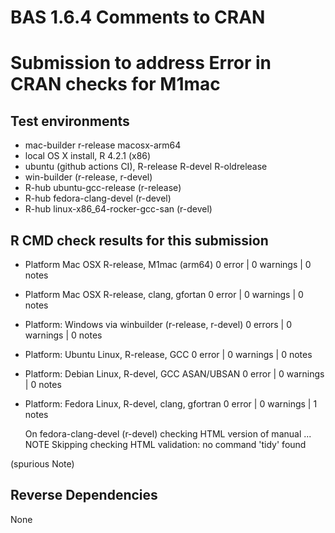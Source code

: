 # BAS 1.6.4 Comments to CRAN

# Submission to address Error in CRAN checks for M1mac

## Test environments

- mac-builder r-release  macosx-arm64 
- local OS X install, R 4.2.1 (x86)
- ubuntu  (github actions CI), R-release R-devel R-oldrelease
- win-builder (r-release, r-devel)
- R-hub ubuntu-gcc-release (r-release)
- R-hub fedora-clang-devel (r-devel)
- R-hub linux-x86_64-rocker-gcc-san (r-devel)


## R CMD check results for this submission

* Platform Mac OSX R-release, M1mac (arm64)  0 error | 0 warnings | 0 notes

* Platform Mac OSX R-release, clang, gfortan 0 error | 0 warnings | 0 notes 

* Platform:   Windows via  winbuilder (r-release, r-devel)  0 errors | 0 warnings  | 0 notes   

* Platform:   Ubuntu Linux, R-release, GCC  0 error | 0 warnings | 0 notes  

* Platform:   Debian Linux, R-devel, GCC ASAN/UBSAN  0 error | 0 warnings | 0 notes  

* Platform:   Fedora Linux, R-devel, clang, gfortran  0 error | 0 warnings | 1 notes  
 
  On fedora-clang-devel (r-devel)
  checking HTML version of manual ... NOTE
  Skipping checking HTML validation: no command 'tidy' found
 
(spurious Note)


## Reverse Dependencies

 
None

